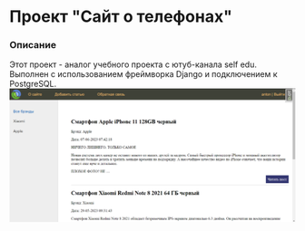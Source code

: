 # Проект "Сайт о телефонах"

### Описание    
Этот проект - аналог учебного проекта с ютуб-канала self edu.
Выполнен с использованием фреймворка Django и подключением к PostgreSQL.
![img.png](readme_img.png)
